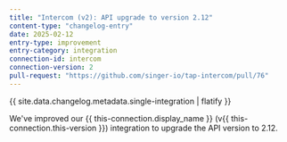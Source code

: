 ```yaml
---
title: "Intercom (v2): API upgrade to version 2.12"
content-type: "changelog-entry"
date: 2025-02-12
entry-type: improvement
entry-category: integration
connection-id: intercom
connection-version: 2
pull-request: "https://github.com/singer-io/tap-intercom/pull/76"
---
```

{{ site.data.changelog.metadata.single-integration | flatify }}

We've improved our {{ this-connection.display_name }} (v{{ this-connection.this-version }}) integration to upgrade the API version to 2.12.